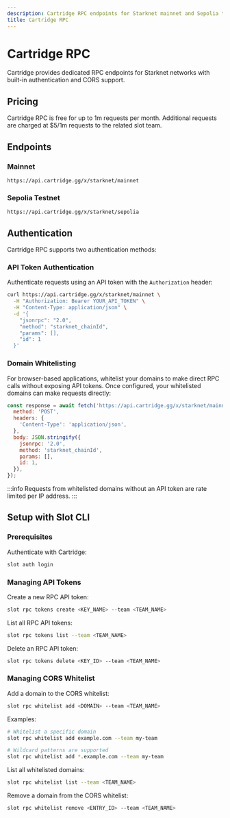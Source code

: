 ```yaml
---
description: Cartridge RPC endpoints for Starknet mainnet and Sepolia testnet with authentication and CORS configuration.
title: Cartridge RPC
---
```


# Cartridge RPC

Cartridge provides dedicated RPC endpoints for Starknet networks with built-in authentication and CORS support.

## Pricing

Cartridge RPC is free for up to 1m requests per month. Additional requests are charged at $5/1m requests to the related slot team.

## Endpoints

### Mainnet
```
https://api.cartridge.gg/x/starknet/mainnet
```

### Sepolia Testnet
```
https://api.cartridge.gg/x/starknet/sepolia
```

## Authentication

Cartridge RPC supports two authentication methods:

### API Token Authentication

Authenticate requests using an API token with the `Authorization` header:

```bash
curl https://api.cartridge.gg/x/starknet/mainnet \
  -H "Authorization: Bearer YOUR_API_TOKEN" \
  -H "Content-Type: application/json" \
  -d '{
    "jsonrpc": "2.0",
    "method": "starknet_chainId",
    "params": [],
    "id": 1
  }'
```

### Domain Whitelisting

For browser-based applications, whitelist your domains to make direct RPC calls without exposing API tokens. Once configured, your whitelisted domains can make requests directly:

```javascript
const response = await fetch('https://api.cartridge.gg/x/starknet/mainnet', {
  method: 'POST',
  headers: {
    'Content-Type': 'application/json',
  },
  body: JSON.stringify({
    jsonrpc: '2.0',
    method: 'starknet_chainId',
    params: [],
    id: 1,
  }),
});
```

:::info
Requests from whitelisted domains without an API token are rate limited per IP address.
:::

## Setup with Slot CLI

### Prerequisites

Authenticate with Cartridge:

```bash
slot auth login
```

### Managing API Tokens

Create a new RPC API token:

```bash
slot rpc tokens create <KEY_NAME> --team <TEAM_NAME>
```

List all RPC API tokens:

```bash
slot rpc tokens list --team <TEAM_NAME>
```

Delete an RPC API token:

```bash
slot rpc tokens delete <KEY_ID> --team <TEAM_NAME>
```

### Managing CORS Whitelist

Add a domain to the CORS whitelist:

```bash
slot rpc whitelist add <DOMAIN> --team <TEAM_NAME>
```

Examples:
```bash
# Whitelist a specific domain
slot rpc whitelist add example.com --team my-team

# Wildcard patterns are supported
slot rpc whitelist add *.example.com --team my-team
```

List all whitelisted domains:

```bash
slot rpc whitelist list --team <TEAM_NAME>
```

Remove a domain from the CORS whitelist:

```bash
slot rpc whitelist remove <ENTRY_ID> --team <TEAM_NAME>
```
